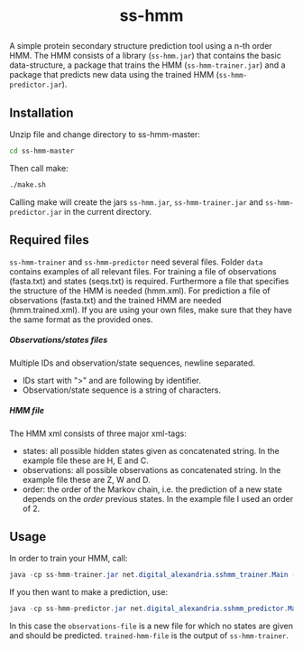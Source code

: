 <h1 align="center">
	<p>ss-hmm</p>
</h1>

A simple protein secondary structure prediction tool using a n-th order HMM. The HMM consists of a library (`ss-hmm.jar`) that contains the basic data-structure, a package that trains the HMM (`ss-hmm-trainer.jar`) and a package that predicts new data using the trained HMM (`ss-hmm-predictor.jar`).

## Installation
 
Unzip file and change directory to ss-hmm-master:
```bash
cd ss-hmm-master
```
Then call make:
```bash
./make.sh
```
Calling make will create the jars <code>ss-hmm.jar</code>, <code>ss-hmm-trainer.jar</code> and <code>ss-hmm-predictor.jar</code>  in the current directory. 

## Required files

<code>ss-hmm-trainer</code> and <code>ss-hmm-predictor</code> need several files. Folder <code>data</code> contains examples of all relevant files.
For training a file of observations (fasta.txt) and states (seqs.txt) is required. Furthermore a file that specifies the structure of the HMM is needed (hmm.xml).
For prediction a file of observations (fasta.txt) and the trained HMM are needed (hmm.trained.xml).
If you are using your own files, make sure that they have the same format as the provided ones. 


##### Observations/states files

Multiple IDs and observation/state sequences, newline separated.
* IDs start with ">" and are following by identifier.
* Observation/state sequence is a string of characters.

##### HMM file

The HMM xml consists of three major xml-tags:
* states: all possible hidden states given as concatenated string. In the example file these are H, E and C.
* observations: all possible observations as concatenated string. In the example file these are Z, W and D.
* order: the order of the Markov chain, i.e. the prediction of a new state depends on the <i>order</i> previous states. In the example file I used an order of 2.

## Usage

In order to train your HMM, call: 
```java
java -cp ss-hmm-trainer.jar net.digital_alexandria.sshmm_trainer.Main -a observations-file -s states-file --hmm hmm-file -o output-file
```

If you then want to make a prediction, use:
```java
java -cp ss-hmm-predictor.jar net.digital_alexandria.sshmm_predictor.Main -a observations-file --hmm trained-hmm-file -o output-file
```
In this case the <code>observations-file</code> is a new file for which no states are given and should be predicted. <code>trained-hmm-file</code> is the output of <code>ss-hmm-trainer</code>.

